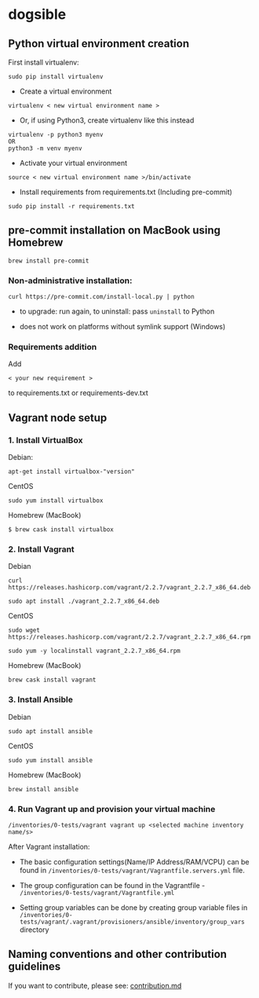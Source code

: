 # dogsible

## Python virtual environment creation

First install virtualenv:
```
sudo pip install virtualenv
```
- Create a virtual environment
```
virtualenv < new virtual environment name >
```
- Or, if using Python3, create virtualenv like this instead
```
virtualenv -p python3 myenv
OR
python3 -m venv myenv
```
- Activate your virtual environment
```
source < new virtual environment name >/bin/activate
```
- Install requirements from requirements.txt (Including pre-commit)
```
sudo pip install -r requirements.txt
```
## pre-commit installation on MacBook using Homebrew
```
brew install pre-commit
```
### Non-administrative installation:

```
curl https://pre-commit.com/install-local.py | python
```
- to upgrade: run again, to uninstall: pass `uninstall` to Python

- does not work on platforms without symlink support (Windows)
### Requirements addition

Add
```
< your new requirement >
```
to requirements.txt or requirements-dev.txt

## Vagrant node setup
### 1. Install VirtualBox
 Debian:
 ```
 apt-get install virtualbox-"version"
 ```
 CentOS
 ```
 sudo yum install virtualbox
 ```
 Homebrew (MacBook)
 ```
 $ brew cask install virtualbox
 ```
### 2. Install Vagrant

Debian
```
curl https://releases.hashicorp.com/vagrant/2.2.7/vagrant_2.2.7_x86_64.deb

sudo apt install ./vagrant_2.2.7_x86_64.deb
```

CentOS
```
sudo wget https://releases.hashicorp.com/vagrant/2.2.7/vagrant_2.2.7_x86_64.rpm

sudo yum -y localinstall vagrant_2.2.7_x86_64.rpm
```
Homebrew (MacBook)
```
brew cask install vagrant
```
### 3. Install Ansible

Debian
```
sudo apt install ansible
```
CentOS
```
sudo yum install ansible
```
Homebrew (MacBook)
```
brew install ansible
```
### 4. Run Vagrant up and provision your virtual machine
```
/inventories/0-tests/vagrant vagrant up <selected machine inventory name/s>
```
After Vagrant installation:
 - The basic configuration settings(Name/IP Address/RAM/VCPU) can be found in `/inventories/0-tests/vagrant/Vagrantfile.servers.yml` file.

 - The group configuration can be found in the Vagrantfile - `/inventories/0-tests/vagrant/Vagrantfile.yml`

 - Setting group variables can be done by creating group variable files in `/inventories/0-tests/vagrant/.vagrant/provisioners/ansible/inventory/group_vars` directory
## Naming conventions and other contribution guidelines
If you want to contribute, please see:
[contribution.md](contribution.md)

